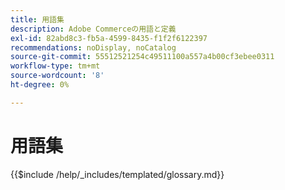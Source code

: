 ```yaml
---
title: 用語集
description: Adobe Commerceの用語と定義
exl-id: 82abd8c3-fb5a-4599-8435-f1f2f6122397
recommendations: noDisplay, noCatalog
source-git-commit: 55512521254c49511100a557a4b00cf3ebee0311
workflow-type: tm+mt
source-wordcount: '8'
ht-degree: 0%

---
```



# 用語集

{{$include /help/_includes/templated/glossary.md}}

<!-- Last updated from includes: 2024-11-20 10:32:50 -->
